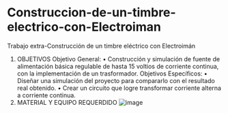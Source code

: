 # Construccion-de-un-timbre-electrico-con-Electroiman
Trabajo extra-Construcción de un timbre eléctrico con Electroimán
1. OBJETIVOS
Objetivo General:
•	Construcción y simulación de fuente de alimentación básica regulable de hasta 15 voltios de corriente continua, con la implementación de un trasformador.
Objetivos Específicos:
•	Diseñar una simulación del proyecto para compararlo con el resultado real obtenido.
•	Crear un circuito que logre transformar corriente alterna a corriente continua.
2. MATERIAL Y EQUIPO REQUERDIDO
![image](https://user-images.githubusercontent.com/93946423/156900019-1a0938bb-6863-4c92-8a6d-38a7cb52e276.png)
